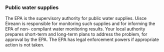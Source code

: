 ###  Public water supplies

The EPA is the supervisory authority for public water supplies. Uisce Éireann
is responsible for monitoring such supplies and for informing the EPA of non-
compliant water monitoring results. Your local authority prepares short-term
and long-term plans to address the problem, for approval by the EPA. The EPA
has legal enforcement powers if appropriate action is not taken.
